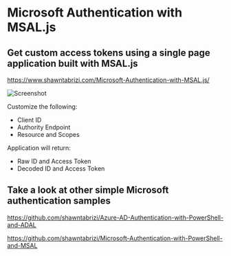 # Microsoft Authentication with MSAL.js

## Get custom access tokens using a single page application built with MSAL.js

https://www.shawntabrizi.com/Microsoft-Authentication-with-MSAL.js/

![Screenshot](https://i.imgur.com/boVySXi.png)

Customize the following:
 - Client ID
 - Authority Endpoint
 - Resource and Scopes
 
Application will return:
 - Raw ID and Access Token
 - Decoded ID and Access Token
 
## Take a look at other simple Microsoft authentication samples
https://github.com/shawntabrizi/Azure-AD-Authentication-with-PowerShell-and-ADAL

https://github.com/shawntabrizi/Microsoft-Authentication-with-PowerShell-and-MSAL
